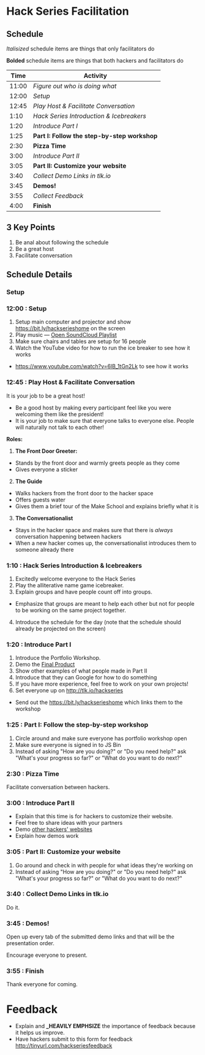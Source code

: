 # Hack Series Facilitation

## Schedule

_Italisized_ schedule items are things that only facilitators do

**Bolded** schedule items are things that both hackers and facilitators do<kbd></kbd>

Time  | Activity
------|-----------------------------------------
11:00 | _Figure out who is doing what_
12:00 | _Setup_
12:45 | _Play Host & Facilitate Conversation_
1:10  | _Hack Series Introduction & Icebreakers_
1:20  | _Introduce Part I_
1:25  | **Part I: Follow the step-by-step workshop**
2:30  | **Pizza Time**
3:00  | _Introduce Part II_
3:05  | **Part II: Customize your website**
3:40  | _Collect Demo Links in tlk.io_
3:45  | **Demos!**
3:55  | _Collect Feedback_
4:00  | **Finish**

## 3 Key Points

1. Be anal about following the schedule
2. Be a great host
3. Facilitate conversation

## Schedule Details

### Setup

### 12:00 : Setup

1. Setup main computer and projector and show https://bit.ly/hackserieshome on
   the screen
2. Play music — <a href="https://soundcloud.com/mike-bawless/sets/study-playlist-deadmau5" target="_blank_">Open SoundCloud Playlist</a>
3. Make sure chairs and tables are setup for 16 people
4. Watch the YouTube video for how to run the ice breaker to see how it works
  - https://www.youtube.com/watch?v=6lB_1tGn2Lk to see how it works


### 12:45 : Play Host & Facilitate Conversation

It is your job to be a great host!

- Be a good host by making every participant feel like you were welcoming them like the president!
- It is your job to make sure that everyone talks to everyone else. People will naturally not talk to each other!

**Roles:**

1. **The Front Door Greeter:**
  - Stands by the front door and warmly greets people as they come
  - Gives everyone a sticker
2. **The Guide**
  - Walks hackers from the front door to the hacker space
  - Offers guests water
  - Gives them a brief tour of the Make School and explains briefly what it is
3. **The Conversationalist**
  - Stays in the hacker space and makes sure that there is _always_
    conversation happening between hackers
  - When a new hacker comes up, the conversationalist introduces them to
    someone already there

### 1:10  : Hack Series Introduction & Icebreakers

1. Excitedly welcome everyone to the Hack Series
2. Play the alliterative name game icebreaker.
3. Explain groups and have people count off into groups.
  - Emphasize that groups are meant to help each other but not for people to
    be working on the same project together.
4. Introduce the schedule for the day (note that the schedule should already be
   projected on the screen)

### 1:20 : Introduce Part I

1. Introduce the Portfolio Workshop.
  1. Demo the <a href="http://jsbin.com/gist/81d45193dab5236afbba?output" target="_blank_">Final Product</a>
  2. Show other examples of what people made in Part II
  3. Introduce that they can Google for how to do something
2. If you have more experience, feel free to work on your own projects!
3. Set everyone up on http://tlk.io/hackseries
  - Send out the https://bit.ly/hackserieshome which links them to the workshop

### 1:25 : Part I: Follow the step-by-step workshop

1. Circle around and make sure everyone has portfolio workshop open
2. Make sure everyone is signed in to JS Bin
3. Instead of asking "How are you doing?" or "Do you need help?" ask "What's
   your progress so far?" or "What do you want to do next?"

### 2:30 : Pizza Time

Facilitate conversation between hackers.

### 3:00  : Introduce Part II


- Explain that this time is for hackers to customize their website.
- Feel free to share ideas with your partners
- Demo [other hackers' websites](../../workshops/portfolio/part_2.md)
- Explain how demos work

### 3:05  : Part II: Customize your website

1. Go around and check in with people for what ideas they're working on
2. Instead of asking "How are you doing?" or "Do you need help?" ask "What's
   your progress so far?" or "What do you want to do next?"

### 3:40 : Collect Demo Links in tlk.io

Do it.

### 3:45  : Demos!

Open up every tab of the submitted demo links and that will be the presentation
order.

Encourage everyone to present.

### 3:55  : Finish

Thank everyone for coming.

# Feedback

- Explain and **_HEAVILY EMPHSIZE** the importance of feedback because it helps
  us improve.
- Have hackers submit to this form for feedback
  http://tinyurl.com/hackseriesfeedback
